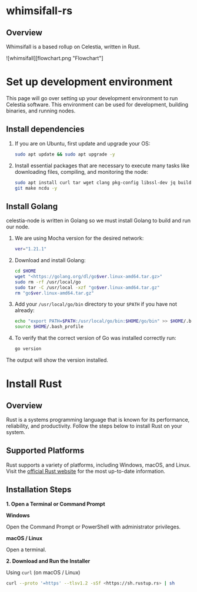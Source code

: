 # whimsifall-rs

## Overview
Whimsifall is a based rollup on Celestia, written in Rust.

![whimsifall][flowchart.png "Flowchart"]
# Set up development environment

This page will go over setting up your development environment to run Celestia software. This environment can be used for development, building binaries, and running nodes.

## Install dependencies

1. If you are on Ubuntu, first update and upgrade your OS:
    
    ```bash
    sudo apt update && sudo apt upgrade -y
    
    ```
    
2. Install essential packages that are necessary to execute many tasks like downloading files, compiling, and monitoring the node:
    
    ```bash
    sudo apt install curl tar wget clang pkg-config libssl-dev jq build-essential \\
    git make ncdu -y
    
    ```
    

## Install Golang

celestia-node is written in Golang so we must install Golang to build and run our node.

1. We are using Mocha version for the desired network:
    
    ```bash
    ver="1.21.1"
    
    ```
    
2. Download and install Golang:
    
    ```bash
    cd $HOME
    wget "<https://golang.org/dl/go$ver.linux-amd64.tar.gz>"
    sudo rm -rf /usr/local/go
    sudo tar -C /usr/local -xzf "go$ver.linux-amd64.tar.gz"
    rm "go$ver.linux-amd64.tar.gz"
    
    ```
    
3. Add your `/usr/local/go/bin` directory to your `$PATH` if you have not already:
    
    ```bash
    echo "export PATH=$PATH:/usr/local/go/bin:$HOME/go/bin" >> $HOME/.bash_profile
    source $HOME/.bash_profile
    ```
    
4. To verify that the correct version of Go was installed correctly run:
    
    ```bash
    go version
    ```
    

The output will show the version installed.


# Install Rust

## Overview

Rust is a systems programming language that is known for its performance, reliability, and productivity. Follow the steps below to install Rust on your system.

## Supported Platforms

Rust supports a variety of platforms, including Windows, macOS, and Linux. Visit the [official Rust website](https://www.rust-lang.org/tools/install) for the most up-to-date information.

## Installation Steps

**1. Open a Terminal or Command Prompt**

**Windows**

Open the Command Prompt or PowerShell with administrator privileges.

**macOS / Linux**

Open a terminal.

**2. Download and Run the Installer**

Using `curl` (on macOS / Linux)

```bash
curl --proto '=https' --tlsv1.2 -sSf <https://sh.rustup.rs> | sh
```

